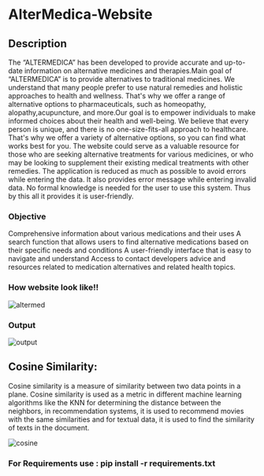 # AlterMedica-Website
## Description

The “ALTERMEDICA” has been developed to provide accurate and up-to-date information on alternative medicines and therapies.Main goal of “ALTERMEDICA” is to provide alternatives to traditional medicines. We understand that many people prefer to use natural remedies and holistic approaches to health and wellness. That's why we offer a range of alternative options to pharmaceuticals, such as homeopathy, alopathy,acupuncture, and more.Our goal is to empower individuals to make informed choices about their health and well-being. We believe that every person is unique, and there is no one-size-fits-all approach to healthcare. That's why we offer a variety of alternative options, so you can find what works best for you. The website could serve as a valuable resource for those who are seeking alternative treatments for various medicines, or who may be looking to supplement their existing medical treatments with other remedies. The application is reduced as much as possible to avoid errors while entering the data. It also provides error message while entering invalid data. No formal knowledge is needed for the user to use this system. Thus by this all it provides it is user-friendly.

### Objective

Comprehensive information about various medications and their uses
A search function that allows users to find alternative medications based on their specific needs and conditions
A user-friendly interface that is easy to navigate and understand
Access to contact developers advice and resources related to medication alternatives and related health topics.

### How website look like!!

![altermed](https://user-images.githubusercontent.com/97236292/232289621-ea789c43-3d3c-4941-9eed-6a26a31572f2.jpg)

### Output

![output](https://user-images.githubusercontent.com/97236292/232289703-9e86aae5-0400-45d2-bb42-bcaec8e05e20.jpg)

## Cosine Similarity:
Cosine similarity is a measure of similarity between two data points in a plane. Cosine similarity is used as a metric in different machine learning algorithms like the KNN for determining the distance between the neighbors, in recommendation systems, it is used to recommend movies with the same similarities and for textual data, it is used to find the similarity of texts in the document.

![cosine](https://storage.googleapis.com/lds-media/images/cosine-similarity-vectors.original.jpg)


### For Requirements use : pip install -r requirements.txt


